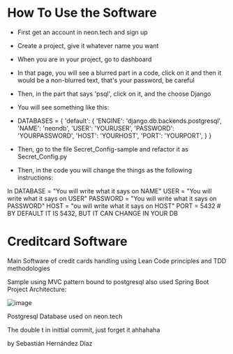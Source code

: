 # How To Use the Software
- First get an account in neon.tech and sign up
- Create a project, give it whatever name you want
- When you are in your project, go to dashboard
- In that page, you will see a blurred part in a code, click on it and then it would be a non-blurred text, that's your password, be careful
- Then, in the part that says 'psql', click on it, and the choose Django
- You will see something like this:
  
- DATABASES = {
  'default': {
    'ENGINE': 'django.db.backends.postgresql',
    'NAME': 'neondb',
    'USER': 'YOURUSER',
    'PASSWORD': 'YOURPASSWORD',
    'HOST': 'YOURHOST',
    'PORT': 'YOURPORT',
  }
}

- Then, go to the file Secret_Config-sample and refactor it as Secret_Config.py
- Then, in the code you will change the things as the following instructions:


In DATABASE = "You will write what it says on NAME"
USER = "You will write what it says on USER"
PASSWORD = "You will write what it says on PASSWORD"
HOST = "ou will write what it says on HOST"
PORT = 5432  # BY DEFAULT IT IS 5432, BUT IT CAN CHANGE IN YOUR DB




# Creditcard Software

Main Software of credit cards handling using Lean Code principles and TDD methodologies

Sample using MVC pattern bound to postgresql
also used Spring Boot Project Architecture:


![image](https://github.com/BasHdezDev/Quotes/assets/109814105/dd799183-27f8-424e-92ea-da2e39dde22f)

Postgresql Database used on neon.tech

The double t in inittial commit, just forget it ahhahaha

by Sebastián Hernández Díaz
